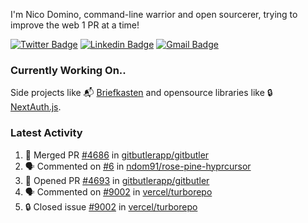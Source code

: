 
I'm Nico Domino, command-line warrior and open sourcerer, trying to improve the web 1 PR at a time!

[![Twitter Badge](https://img.shields.io/badge/-@ndom91-1ca0f1?style=flat-square&labelColor=1ca0f1&logo=twitter&logoColor=white&link=https://twitter.com/ndom91)](https://twitter.com/ndom91) [![Linkedin Badge](https://img.shields.io/badge/-ndom91-blue?style=flat-square&logo=Linkedin&logoColor=white&link=https://www.linkedin.com/in/ndom91/)](https://www.linkedin.com/in/ndom91/) [![Gmail Badge](https://img.shields.io/badge/-yo@ndo.dev-c14438?style=flat-square&logo=mail.ru&logoColor=white&link=mailto:yo@ndo.dev)](mailto:yo@ndo.dev)

### Currently Working On..

Side projects like 📬 [Briefkasten](https://briefkastenhq.com) and opensource libraries like 🔒 [NextAuth.js](https://github.com/nextauthjs/next-auth).

<!--START_SECTION_PROFILE_VIEWS:readme-info-->
<!--END_SECTION_PROFILE_VIEWS:readme-info-->

<!--START_SECTION_DAILY_COMMIT:readme-info-->
<!--END_SECTION_DAILY_COMMIT:readme-info-->

<!--START_SECTION_WEEKLY_COMMIT:readme-info-->
<!--END_SECTION_WEEKLY_COMMIT:readme-info-->

### Latest Activity

<!--START_SECTION:activity-->
1. 🎉 Merged PR [#4686](https://github.com/gitbutlerapp/gitbutler/pull/4686) in [gitbutlerapp/gitbutler](https://github.com/gitbutlerapp/gitbutler)
2. 🗣 Commented on [#6](https://github.com/ndom91/rose-pine-hyprcursor/issues/6#issuecomment-2290988720) in [ndom91/rose-pine-hyprcursor](https://github.com/ndom91/rose-pine-hyprcursor)
3. 💪 Opened PR [#4693](https://github.com/gitbutlerapp/gitbutler/pull/4693) in [gitbutlerapp/gitbutler](https://github.com/gitbutlerapp/gitbutler)
4. 🗣 Commented on [#9002](https://github.com/vercel/turborepo/issues/9002#issuecomment-2290965212) in [vercel/turborepo](https://github.com/vercel/turborepo)
5. 🔒 Closed issue [#9002](https://github.com/vercel/turborepo/issues/9002) in [vercel/turborepo](https://github.com/vercel/turborepo)
<!--END_SECTION:activity-->

